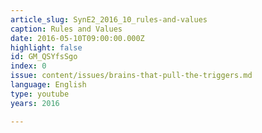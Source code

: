 ```yaml
---
article_slug: SynE2_2016_10_rules-and-values
caption: Rules and Values
date: 2016-05-10T09:00:00.000Z
highlight: false
id: GM_QSYfsSgo
index: 0
issue: content/issues/brains-that-pull-the-triggers.md
language: English
type: youtube
years: 2016

---
```

